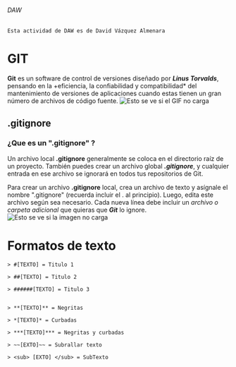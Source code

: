 
###### DAW
```Esta actividad de DAW es de David Vázquez Almenara```

# GIT
**Git** es un software de control de versiones diseñado por ***Linus Torvalds***, pensando en la +eficiencia, la confiabilidad y compatibilidad* del mantenimiento de versiones de aplicaciones cuando estas tienen un gran número de archivos de código fuente.
![Esto se ve si el GIF no carga](https://raw.githubusercontent.com/gist/ManulMax/2d20af60d709805c55fd784ca7cba4b9/raw/bcfeac7604f674ace63623106eb8bb8471d844a6/github.gif)


## .gitignore

### ¿Que es un ".gitignore" ?
Un archivo local **.gitignore** generalmente se coloca en el directorio raíz de un proyecto. También puedes crear un archivo global ***.gitignore***, y cualquier entrada en ese archivo se ignorará en todos tus repositorios de Git.

Para crear un archivo **.gitignore** local, crea un archivo de texto y asígnale el nombre ".gitignore" (recuerda incluir el . al principio). Luego, edita este archivo según sea necesario. Cada nueva línea debe incluir un *archivo o carpeta adicional* que quieras que ***Git*** lo ignore.
![Esto se ve si la imagen no carga](https://i0.wp.com/www.alphr.com/wp-content/uploads/2020/08/Whats-a-GITIGNORE-File-How-To-Use-One.jpg?fit=1200%2C666&ssl=1)


# Formatos de texto
```
> #[TEXTO] = Titulo 1

> ##[TEXTO] = Titulo 2

> ######[TEXTO] = Titulo 3


> **[TEXTO]** = Negritas

> *[TEXTO]* = Curbadas

> ***[TEXTO]*** = Negritas y curbadas

> ~~[EXTO]~~ = Subrallar texto

> <sub> [EXTO] </sub> = SubTexto

```


